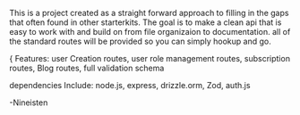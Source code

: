 This is a project created as a straight forward approach to filling in the gaps that often found
in other starterkits. The goal is to make a clean api that is easy to work with and build on from file organizaion
to documentation. all of the standard routes will be provided so you can simply hookup and go. 

{
Features:
user Creation routes,
user role management routes,
subscription routes,
Blog routes,
full validation schema

dependencies Include: 
  node.js,
  express,
  drizzle.orm,
  Zod,
  auth.js




-Nineisten 
